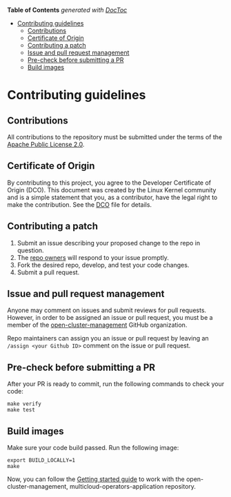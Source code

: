 <!-- START doctoc generated TOC please keep comment here to allow auto update -->
<!-- DON'T EDIT THIS SECTION, INSTEAD RE-RUN doctoc TO UPDATE -->
**Table of Contents**  *generated with [DocToc](https://github.com/thlorenz/doctoc)*

- [Contributing guidelines](#contributing-guidelines)
    - [Contributions](#contributions)
    - [Certificate of Origin](#certificate-of-origin)
    - [Contributing a patch](#contributing-a-patch)
    - [Issue and pull request management](#issue-and-pull-request-management)
    - [Pre-check before submitting a PR](#pre-check-before-submitting-a-pr)
    - [Build images](#build-images)

<!-- END doctoc generated TOC please keep comment here to allow auto update -->

# Contributing guidelines

## Contributions

All contributions to the repository must be submitted under the terms of the [Apache Public License 2.0](https://www.apache.org/licenses/LICENSE-2.0).

## Certificate of Origin

By contributing to this project, you agree to the Developer Certificate of
Origin (DCO). This document was created by the Linux Kernel community and is a
simple statement that you, as a contributor, have the legal right to make the
contribution. See the [DCO](DCO) file for details.

## Contributing a patch

1. Submit an issue describing your proposed change to the repo in question.
1. The [repo owners](OWNERS) will respond to your issue promptly.
1. Fork the desired repo, develop, and test your code changes.
1. Submit a pull request.

## Issue and pull request management

Anyone may comment on issues and submit reviews for pull requests. However, in order to be assigned an issue or pull request, you must be a member of the
[open-cluster-management](https://github.com/open-cluster-management) GitHub organization.

Repo maintainers can assign you an issue or pull request by leaving an `/assign <your Github ID>` comment on the issue or pull request.

## Pre-check before submitting a PR

After your PR is ready to commit, run the following commands to check your code:

```shell
make verify
make test
```

## Build images

Make sure your code build passed. Run the following image:

```shell
export BUILD_LOCALLY=1
make
```

Now, you can follow the [Getting started guide](./README.md#getting-started) to work with the open-cluster-management, multicloud-operators-application repository.
